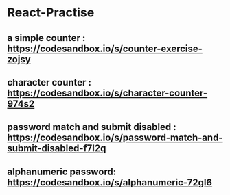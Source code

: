 # React-Practise
## a simple counter : https://codesandbox.io/s/counter-exercise-zojsy
## character counter : https://codesandbox.io/s/character-counter-974s2
## password match and submit disabled : https://codesandbox.io/s/password-match-and-submit-disabled-f7l2q
## alphanumeric password: https://codesandbox.io/s/alphanumeric-72gl6